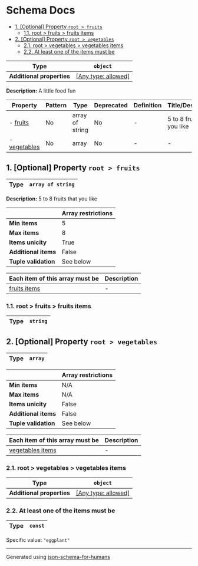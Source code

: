 # Schema Docs

- [1. [Optional] Property `root > fruits`](#fruits)
  - [1.1. root > fruits > fruits items](#autogenerated_heading_2)
- [2. [Optional] Property `root > vegetables`](#vegetables)
  - [2.1. root > vegetables > vegetables items](#autogenerated_heading_3)
  - [2.2. At least one of the items must be](#autogenerated_heading_4)

| Type                      | `object`                                                                  |
| ------------------------- | ------------------------------------------------------------------------- |
| **Additional properties** | [[Any type: allowed]](# "Additional Properties of any type are allowed.") |

**Description:** A little food fun

| Property                     | Pattern | Type            | Deprecated | Definition | Title/Description           |
| ---------------------------- | ------- | --------------- | ---------- | ---------- | --------------------------- |
| - [fruits](#fruits )         | No      | array of string | No         | -          | 5 to 8 fruits that you like |
| - [vegetables](#vegetables ) | No      | array           | No         | -          | -                           |

## <a name="fruits"></a>1. [Optional] Property `root > fruits`

| Type | `array of string` |
| ---- | ----------------- |

**Description:** 5 to 8 fruits that you like

|                      | Array restrictions |
| -------------------- | ------------------ |
| **Min items**        | 5                  |
| **Max items**        | 8                  |
| **Items unicity**    | True               |
| **Additional items** | False              |
| **Tuple validation** | See below          |

| Each item of this array must be | Description |
| ------------------------------- | ----------- |
| [fruits items](#fruits_items)   | -           |

### <a name="autogenerated_heading_2"></a>1.1. root > fruits > fruits items

| Type | `string` |
| ---- | -------- |

## <a name="vegetables"></a>2. [Optional] Property `root > vegetables`

| Type | `array` |
| ---- | ------- |

|                      | Array restrictions |
| -------------------- | ------------------ |
| **Min items**        | N/A                |
| **Max items**        | N/A                |
| **Items unicity**    | False              |
| **Additional items** | False              |
| **Tuple validation** | See below          |

| Each item of this array must be       | Description |
| ------------------------------------- | ----------- |
| [vegetables items](#vegetables_items) | -           |

### <a name="autogenerated_heading_3"></a>2.1. root > vegetables > vegetables items

| Type                      | `object`                                                                  |
| ------------------------- | ------------------------------------------------------------------------- |
| **Additional properties** | [[Any type: allowed]](# "Additional Properties of any type are allowed.") |

### <a name="autogenerated_heading_4"></a>2.2. At least one of the items must be

| Type | `const` |
| ---- | ------- |

Specific value: `"eggplant"`

----------------------------------------------------------------------------------------------------------------------------
Generated using [json-schema-for-humans](https://github.com/coveooss/json-schema-for-humans)
